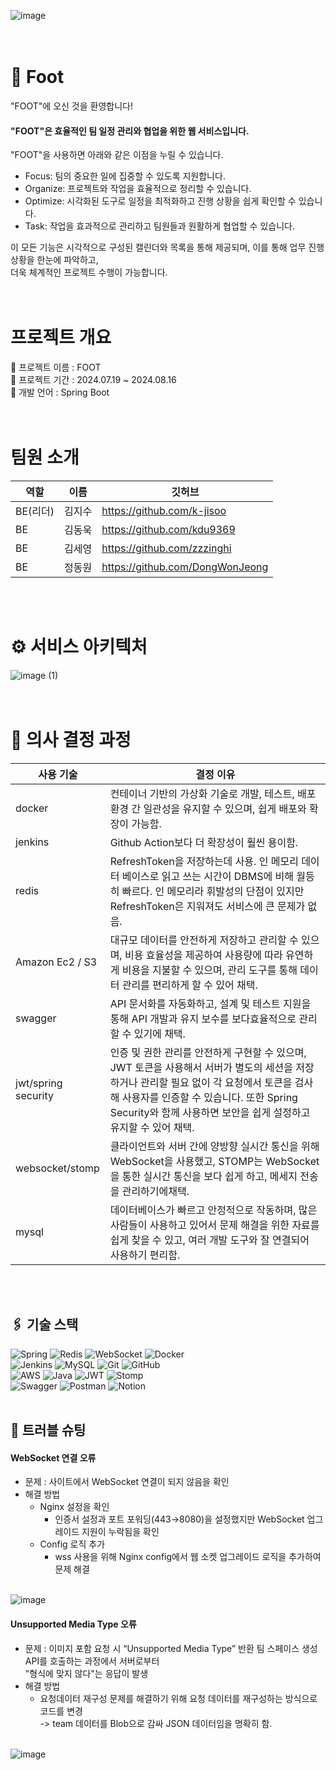![image](https://github.com/user-attachments/assets/f2e0284e-6e1b-428b-ba45-f40d73a6f9e1)
<br>
<br>
<br>

# 👣 Foot 
"FOOT"에 오신 것을 환영합니다!
####  "FOOT"은 효율적인 팀 일정 관리와 협업을 위한 웹 서비스입니다.
"FOOT"을 사용하면 아래와 같은 이점을 누릴 수 있습니다.
- Focus: 팀의 중요한 일에 집중할 수 있도록 지원합니다.
- Organize: 프로젝트와 작업을 효율적으로 정리할 수 있습니다.
- Optimize: 시각화된 도구로 일정을 최적화하고 진행 상황을 쉽게 확인할 수 있습니다.
- Task: 작업을 효과적으로 관리하고 팀원들과 원활하게 협업할 수 있습니다.
  
이 모든 기능은 시각적으로 구성된 캘린더와 목록을 통해 제공되며, 이를 통해 업무 진행 상황을 한눈에 파악하고,<br>
더욱 체계적인 프로젝트 수행이 가능합니다.
<br>
<br>
<br>

# 프로젝트 개요
 👣 프로젝트 이름 : FOOT<br>
 📅 프로젝트 기간 : 2024.07.19 ~ 2024.08.16<br>
 🔧 개발 언어 : Spring Boot
<br>
<br>
<br>

# 팀원 소개
| 역할 | 이름 | 깃허브 |
| --- | --- | --- |
| BE(리더) | 김지수 | https://github.com/k-jisoo |
| BE | 김동욱 | https://github.com/kdu9369 |
| BE | 김세영 | https://github.com/zzzinghi |
| BE | 정동원 | https://github.com/DongWonJeong |
<br>
<br>

# ⚙️ 서비스 아키텍처
![image (1)](https://github.com/user-attachments/assets/34371df9-86c4-4449-968b-2ff6bb18c968)
<br>
<br>
<br>

# 📃 의사 결정 과정

| 사용 기술 | 결정 이유 |
| --- | --- |
| docker | 컨테이너 기반의 가상화 기술로 개발, 테스트, 배포 환경 간 일관성을 유지할 수 있으며, 쉽게 배포와 확장이 가능함. |
| jenkins | Github Action보다 더 확장성이 훨씬 용이함. |
| redis | RefreshToken을 저장하는데 사용. 인 메모리 데이터 베이스로 읽고 쓰는 시간이 DBMS에 비해 월등히 빠르다. 인 메모리라 휘발성의 단점이 있지만 RefreshToken은 지워져도 서비스에 큰 문제가 없음. |
| Amazon Ec2 / S3 | 대규모  데이터를 안전하게 저장하고 관리할 수 있으며, 비용 효율성을 제공하여 사용량에 따라 유연하게 비용을 지불할 수 있으며, 관리 도구를 통해 데이터 관리를 편리하게 할 수 있어 채택. |
| swagger |  API 문서화를 자동화하고, 설계 및 테스트 지원을 통해 API 개발과 유지 보수를 보다효율적으로 관리할 수 있기에 채택. |
| jwt/spring security | 인증 및 권한 관리를 안전하게 구현할 수 있으며, JWT 토큰을 사용해서 서버가 별도의 세션을 저장하거나 관리할 필요 없이 각 요청에서 토큰을 검사해 사용자를 인증할 수 있습니다. 또한 Spring Security와 함께 사용하면 보안을 쉽게 설정하고 유지할 수 있어 채택. |
| websocket/stomp | 클라이언트와 서버 간에 양방향 실시간 통신을 위해 WebSocket을 사용했고, STOMP는 WebSocket을 통한 실시간 통신을 보다 쉽게 하고,  메세지 전송을 관리하기에채택. |
| mysql | 데이터베이스가 빠르고 안정적으로 작동하며, 많은 사람들이 사용하고 있어서 문제 해결을 위한 자료를 쉽게 찾을 수 있고, 여러 개발 도구와 잘 연결되어 사용하기 편리함. |
<br>
<br>

## 🖇 기술 스택
![Spring](https://img.shields.io/badge/spring-%236DB33F.svg?style=for-the-badge&logo=spring&logoColor=white)
![Redis](https://img.shields.io/badge/redis-%23DD0031.svg?style=for-the-badge&logo=redis&logoColor=white)
![WebSocket](https://img.shields.io/badge/WebSocket-%23121011.svg?style=for-the-badge&logo=websocket&logoColor=white)
![Docker](https://img.shields.io/badge/docker-%230db7ed.svg?style=for-the-badge&logo=docker&logoColor=white)
<br>
![Jenkins](https://img.shields.io/badge/jenkins-%232C5263.svg?style=for-the-badge&logo=jenkins&logoColor=white)
![MySQL](https://img.shields.io/badge/mysql-4479A1.svg?style=for-the-badge&logo=mysql&logoColor=white)
![Git](https://img.shields.io/badge/git-%23F05033.svg?style=for-the-badge&logo=git&logoColor=white)
![GitHub](https://img.shields.io/badge/github-%23121011.svg?style=for-the-badge&logo=github&logoColor=white)
<br>
![AWS](https://img.shields.io/badge/AWS-%23FF9900.svg?style=for-the-badge&logo=amazon-aws&logoColor=white)
![Java](https://img.shields.io/badge/java-%23ED8B00.svg?style=for-the-badge&logo=openjdk&logoColor=white)
![JWT](https://img.shields.io/badge/JWT-black?style=for-the-badge&logo=JSON%20web%20tokens)
![Stomp](https://img.shields.io/badge/Stomp-FF6C37?style=for-the-badge&logo=stomp&logoColor=white)
<br>
![Swagger](https://img.shields.io/badge/-Swagger-%23Clojure?style=for-the-badge&logo=swagger&logoColor=white)
![Postman](https://img.shields.io/badge/Postman-FF6C37?style=for-the-badge&logo=postman&logoColor=white)
![Notion](https://img.shields.io/badge/Notion-%23000000.svg?style=for-the-badge&logo=notion&logoColor=white)
<br>
<br>

## 🚀 트러블 슈팅
#### WebSocket 연결 오류
 - 문제 : 사이트에서 WebSocket 연결이 되지 않음을 확인
 - 해결 방법 <br>
   - Nginx 설정을 확인
     - 인증서 설정과 포트 포워딩(443→8080)을 설정했지만 WebSocket 업그레이드 지원이 누락됨을 확인<br>
   - Config 로직 추가
     - wss 사용을 위해 Nginx config에서 웹 소켓 업그레이드 로직을 추가하여 문제 해결
    <br>
    
![image](https://github.com/user-attachments/assets/5d49938b-0f22-4baa-963b-6a5460c4aa83)

#### Unsupported Media Type 오류
 - 문제 : 이미지 포함 요청 시 “Unsupported Media Type” 반환 팀 스페이스 생성 API를 호출하는 과정에서 서버로부터 <br>
   "형식에 맞지 않다"는 응답이 발생
   <br>
 - 해결 방법 <br>
   - 요청데이터 재구성 문제를 해결하기 위해 요청 데이터를 재구성하는 방식으로 코드를 변경<br>
     -> team 데이터를 Blob으로 감싸 JSON 데이터임을 명확히 함.
   <br>
     
![image](https://github.com/user-attachments/assets/9bf19e40-118d-413c-8f8a-4291a6ef1db9)




